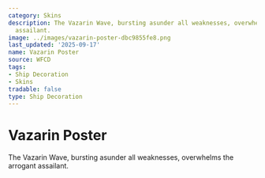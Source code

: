 ```yaml
---
category: Skins
description: The Vazarin Wave, bursting asunder all weaknesses, overwhelms the arrogant
  assailant.
image: ../images/vazarin-poster-dbc9855fe8.png
last_updated: '2025-09-17'
name: Vazarin Poster
source: WFCD
tags:
- Ship Decoration
- Skins
tradable: false
type: Ship Decoration
---
```


# Vazarin Poster

The Vazarin Wave, bursting asunder all weaknesses, overwhelms the arrogant assailant.


